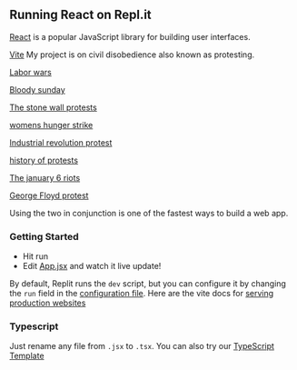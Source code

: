 ## Running React on Repl.it

[React](https://reactjs.org/) is a popular JavaScript library for building user interfaces.

[Vite](https://vitejs.dev/) My project is on civil disobedience also known as protesting.  

[Labor wars](https://www.pbs.org/wgbh/americanexperience/features/theminewars-labor-wars-us/#:~:text=As%20the%20pace%20of%20industrialization,freedom%20of%20speech%20and%20assembly.)

[Bloody sunday](https://www.history.com/topics/black-history/selma-montgomery-march)

[The stone wall protests](https://www.history.com/topics/gay-rights/the-stonewall-riots)

[womens hunger strike](https://www.parliament.uk/about/living-heritage/transformingsociety/electionsvoting/womenvote/case-study-the-right-to-vote/the-right-to-vote/winson-green-forcefeeding/#:~:text=Hunger%20striking%20was%20an%20important,the%20status%20of%20political%20prisoners.)

[Industrial revolution protest](https://www.history.com/topics/industrial-revolution/homestead-strike)

[history of protests](https://www.history.com/tag/protests)

[The january 6 riots](https://www.bbc.com/news/world-us-canada-56004916)

[George Floyd protest](https://www.nytimes.com/article/george-floyd-protests-timeline.html)


Using the two in conjunction is one of the fastest ways to build a web app.

### Getting Started
- Hit run
- Edit [App.jsx](#src/App.jsx) and watch it live update!

By default, Replit runs the `dev` script, but you can configure it by changing the `run` field in the [configuration file](#.replit). Here are the vite docs for [serving production websites](https://vitejs.dev/guide/build.html)

### Typescript

Just rename any file from `.jsx` to `.tsx`. You can also try our [TypeScript Template](https://replit.com/@replit/React-TypeScript)